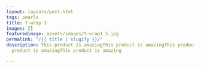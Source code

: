 ```yaml
---
layout: layouts/post.html
tags: pearls
title: T-wrap 3
images: []
featuredimage: assets/images/t-wrap1_5.jpg
permalink: "/{{ title | slugify }}/"
description: This product is amazingThis product is amazingThis product is amazingThis
  product is amazingThis product is amazing

---
```

